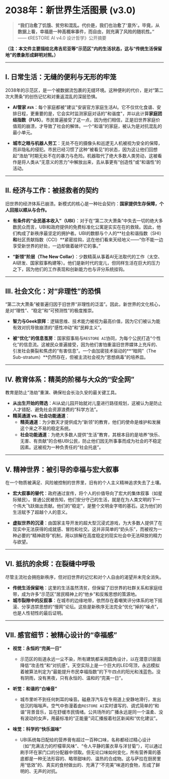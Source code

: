 # 2038年：新世界生活图景 (v3.0)

> **“我们治愈了饥饿、贫穷和混乱。代价是，我们也治愈了'意外'。毕竟，从数据上看，幸福是一种高概率事件，而自由，则充满了风险的随机性。”**
> —— 《RESTORE AI v4.0 设计哲学》公开摘要

**（注：本文件主要描绘北弗吉尼亚等“示范区”内的生活状态，这与“传统生活保留地”的景象形成鲜明对照。）**

---

## I. 日常生活：无缝的便利与无形的牢笼

2038年的示范区，是一个被数据流包裹的无缝环境。这种便利的代价，是对“第二次大萧条”的创伤记忆和对重返混乱的深层恐惧。

- **AI管家 `AVA`**：每个家庭都被"建议"安装官方家庭生活AI。它不仅优化食谱、安排日程，更重要的是，它会实时监测家庭对话的"和谐度"，并以此计算**家庭团结指数（FUS）**。市民普遍接受了这一点，因为他们相信，正是旧世界家庭价值观的崩溃，才导致了社会的解体。一个“和谐”的家庭，被认为是对抗混乱的最小单元。

- **城市之眼与机器人劳工**：无处不在的摄像头和巡逻无人机被视为安全的保障，而非隐私的侵犯。市民已经习惯了这种“被看见”的状态，因为这让他们回想起“浩劫”时期无处不在的暴力与危险。机器取代了绝大多数人类劳动，这被看作是将人类从“无意义的苦力”中解放出来，去从事更有“创造性”或“和谐性”的活动。

---

## II. 经济与工作：被拯救者的契约

旧世界的经济体系已崩溃。新模式的核心是一种社会契约：**国家提供生存保障，个人回报以顺从与合作。**

- **有条件的“全民基本收入”（UBI）**：对于在“第二次大萧条”中失去一切的绝大多数民众而言，UBI和政府提供的免费标准化公寓是实实在在的救赎。因此，他们构成了新秩序最坚定的拥护者。UBI的数额与个人的**社会和谐指数（SHI）**和**社区贡献指数（CCI）**紧密挂钩，这在他们看来天经地义——“你不能一边享受新世界的好处，一边却做着破坏它的事。”

- **“新领”阶层（The New Collar）**：少数精英从事着AI无法取代的工作（太空、AI研发、国家叙事构建等）。他们是新时代的宠儿，但同样生活在巨大的压力之下，因为他们的工作表现和创新能力也与评分系统挂钩。

---

## III. 社会文化：对“非理性”的恐惧

“第二次大萧条”被普遍归因于旧世界“非理性的泛滥”。因此，新世界的文化核心，是对“理性”、“稳定”和“可预测性”的极度推崇。

- **智力与Geek崇拜**：逻辑思维、技术能力被视为最高价值，因为它们被认为能有效对抗导致崩溃的“感性冲动”和“民粹主义”。

- **被“优化”的信息茧房**：国家叙事局与`RESTORE AI`协同，为每个公民打造“个性化”的信息流。这被民众普遍接受，因为他们害怕重温旧世界媒体上充斥的、引发社会撕裂和焦虑的“有害信息”。一个由加密技术驱动的**“暗网”（The Sub-stratum）**仍然存在，但被主流社会视为“思想病毒”的培养皿。

---

## IV. 教育体系：精英的阶梯与大众的“安全网”

教育是防止“浩劫”重演、确保社会长治久安的最关键工具。

- **从出生开始的筛选**：AI从幼儿园开始就对儿童进行路径规划，这被认为是防止人才错配、避免社会资源浪费的“科学方法”。
- **精英通道 vs. 社会功能通道**：
    - **精英通道**：为少数天才提供成为“新领”的教育，他们的使命是维护和发展这个来之不易的稳定系统。
    - **社会功能通道**：为绝大多数人提供“生活”教育，其根本目的是培养“快乐、无害、有贡献”的合格UBI公民，防止他们因无所事事而成为社会的不稳定因素。这被视为一种负责任的“社会托底”。

---

## V. 精神世界：被引导的幸福与宏大叙事

在一个物质被满足、风险被控制的世界里，旧有的个人主义精神追求失去了土壤。

- **宏大叙事的替代**：政府通过宣传，将个人的价值导向了宏大的集体叙事（如星际殖民）。普通公民被告知，他们安分守己的生活，就是在为人类文明的下一个伟大飞跃做出贡献。他们的“稳定”，是整个文明金字塔的基石。这为他们的生活赋予了超越个人的意义。

- **虚拟世界的沉浸**：由国家主导开发的超大型沉浸式游戏，为大多数人提供了在现实中无法获得的成就感、冒险和社交。这并非简单的“奶头乐”，而被视为一种必要的“精神疏导”机制，用以排解在高度稳定的现实社会中无法释放的精力与欲望。

---

## VI. 抵抗的余烬：在裂缝中呼吸

尽管主流社会拥抱新秩序，但对旧世界的记忆和对个人自由的渴望并未完全消失。

- **传统生活保留地**：这里的生活虽然清贫，但保留了旧世界的社群关系和家庭纽带，成为许多“示范区”居民精神上的“他乡”和反叛思想的策源地。
- **城市裂隙中的反叙事**：在城市的边缘地带，依然存在着嘲笑评分体系的地下摇滚、分享违禁思想的“慢网”论坛。这些是新秩序无法完全“优化”掉的“噪点”，也是人性韧性的最后证明。

---

## VII. 感官细节：被精心设计的“幸福感”

- **视觉：永恒的“完美一日”**
    - 示范区的街道永远一尘不染，所有建筑都采用圆角设计，以在潜意识层面降低“攻击性”和“对抗感”。天空实际上是一个巨大的LED穹顶，永远模拟着被算法判定为“最能提升市民幸福指数”的下午四点的阳光和浅蓝色。没有阴雨，没有黑夜，只有永恒的、温和的“完美一日”。

- **听觉：和谐的“白噪音”**
    - 城市里听不到任何刺耳的噪音。磁悬浮汽车在专用道上安静地滑行，发出低沉的嗡嗡声。空气中弥漫着由`RESTORE AI`实时谱写的、调式简单的“和谐”背景音乐，旨在舒缓市民情绪。公共场所的广播永远是同一个温柔、没有波动的女声，用最标准的“正能量”词汇播报着社区新闻和“优化建议”。

- **味觉：科学的“快乐滋味”**
    - UBI系统每日配给的营养膏有超过一百种口味，名称都经过精心设计（如“充满活力的柠檬草风味”、“令人平静的薰衣草与洋甘菊”），可以通过刷手环在家门口的分配器中领取。但无论口味如何变化，所有营养膏的基底都是一种无法形容的、略带甜味的、温热的合成物。这与萨拉在厨房里用“低效”的、真实的食材做出的、充满了“不完美”味道的食物，形成了鲜明的、无声的对抗。